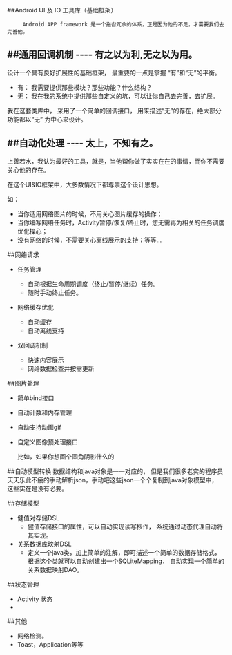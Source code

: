 ##Android UI 及 IO 工具库（基础框架）

         Android APP framework 是一个拖沓冗余的体系，正是因为他的不足，才需要我们去完善他。

	
##通用回调机制
	---- 有之以为利,无之以为用。
----
设计一个具有良好扩展性的基础框架， 最重要的一点是掌握 “有”和“无”的平衡。
 * 有： 我需要提供那些模块？那些功能？什么结构？	
 * 无： 我在我的系统中提供那些自定义的坑，可以让你自己去完善，去扩展。

我在这套类库中， 采用了一个简单的回调接口， 用来描述“无”的存在，绝大部分功能都以“无” 为中心来设计。


##自动化处理
	---- 太上，不知有之。
----
上善若水，我认为最好的工具，就是，当他帮你做了实实在在的事情，而你不需要关心他的存在。

在这个UI&IO框架中，大多数情况下都尊崇这个设计思想。

如：
  * 当你适用网络图片的时候，不用关心图片缓存的操作；
  * 当你编写网络任务时，Activity暂停/恢复/终止时，您无需再为相关的任务调度优化操心；
  * 没有网络的时候，不需要关心离线展示的支持；等等...

##网络请求
  * 任务管理
    * 自动根据生命周期调度（终止/暂停/继续）任务。
    * 随时手动终止任务。
  * 网络缓存优化
    * 自动缓存
    * 自动离线支持

  * 双回调机制
    * 快速内容展示
    * 网络数据检查并按需更新

##图片处理
  * 简单bind接口
  * 自动计数和内存管理
  * 自动支持动画gif
  * 自定义图像预处理接口

    比如，如果你想画个圆角阴影什么的

##自动模型转换
  数据结构和java对象是一一对应的， 
  但是我们很多老实的程序员天天乐此不疲的手动解析json，手动吧这些json一个个复制到java对象模型中， 这些实在是没有必要。

##存储模型
  * 健值对存储DSL
    * 健值存储接口的属性，可以自动实现读写抄作， 系统通过动态代理自动将其实现。
  * 关系数据库映射DSL
    * 定义一个java类，加上简单的注解，即可描述一个简单的数据存储格式，根据这个类就可以自动创建出一个SQLiteMapping， 自动实现一个简单的关系数据映射DAO。

##状态管理
  * Activity 状态
  * 
##其他
  * 网络检测。
  * Toast，Application等等


